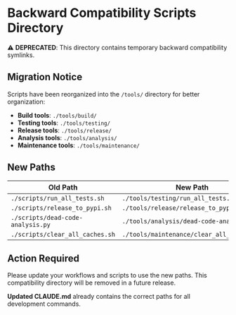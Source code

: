 # Backward Compatibility Scripts Directory

⚠️ **DEPRECATED**: This directory contains temporary backward compatibility symlinks.

## Migration Notice

Scripts have been reorganized into the `/tools/` directory for better organization:

- **Build tools**: `./tools/build/`
- **Testing tools**: `./tools/testing/`
- **Release tools**: `./tools/release/`
- **Analysis tools**: `./tools/analysis/`
- **Maintenance tools**: `./tools/maintenance/`

## New Paths

| Old Path | New Path |
|----------|----------|
| `./scripts/run_all_tests.sh` | `./tools/testing/run_all_tests.sh` |
| `./scripts/release_to_pypi.sh` | `./tools/release/release_to_pypi.sh` |
| `./scripts/dead-code-analysis.py` | `./tools/analysis/dead-code-analysis.py` |
| `./scripts/clear_all_caches.sh` | `./tools/maintenance/clear_all_caches.sh` |

## Action Required

Please update your workflows and scripts to use the new paths. This compatibility directory will be removed in a future release.

**Updated CLAUDE.md** already contains the correct paths for all development commands.